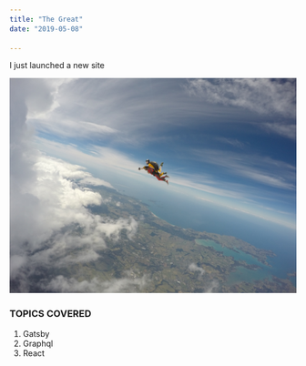 ```yaml
---
title: "The Great"
date: "2019-05-08"

---
```

I just launched a new site

![Jump](./jump.JPG)
### TOPICS COVERED

1. Gatsby
2. Graphql
3. React